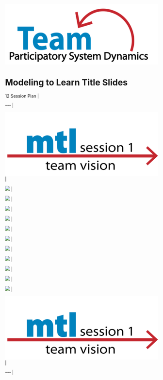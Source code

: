 <img src = "https://github.com/lzim/teampsd/blob/teampsd_style/teampsd_logo/team_psd_logo_sm.png"
     height = "200" width = "600">
     
# Modeling to Learn Title Slides

12 Session Plan     |

---     |

![](https://github.com/lzim/teampsd/blob/master/resources/title_slides/mtl_s01_teamvision_title.png)     |

![](https://github.com/lzim/teampsd/blob/master/resources/title_slides/mtl_s02_teamvision_title.png)     |

![](https://github.com/lzim/teampsd/blob/master/resources/title_slides/mtl_s03_teamvision_title.png)     |

![](https://github.com/lzim/teampsd/blob/master/resources/title_slides/mtl_s04_teamvision_title.png)     |

![](https://github.com/lzim/teampsd/blob/master/resources/title_slides/mtl_s05_teamvision_title.png)     |

![](https://github.com/lzim/teampsd/blob/master/resources/title_slides/mtl_s06_teamvision_title.png)     |

![](https://github.com/lzim/teampsd/blob/master/resources/title_slides/mtl_s07_teamvision_title.png)     |

![](https://github.com/lzim/teampsd/blob/master/resources/title_slides/mtl_s08_teamvision_title.png)     |

![](https://github.com/lzim/teampsd/blob/master/resources/title_slides/mtl_s09_teamvision_title.png)     |

![](https://github.com/lzim/teampsd/blob/master/resources/title_slides/mtl_s10_teamvision_title.png)     |

![](https://github.com/lzim/teampsd/blob/master/resources/title_slides/mtl_s11_teamvision_title.png)     |

![](https://github.com/lzim/teampsd/blob/master/resources/title_slides/mtl_s12_teamvision_title.png)     |

![](https://github.com/lzim/teampsd/blob/master/resources/title_slides/mtl_s01_teamvision_title.png)     |

---     |
